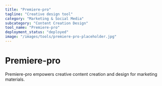 ```yaml
---
title: "Premiere-pro"
tagline: "Creative design tool"
category: "Marketing & Social Media"
subcategory: "Content Creation Design"
tool_name: "Premiere-pro"
deployment_status: "deployed"
image: "/images/tools/premiere-pro-placeholder.jpg"
---
```


# Premiere-pro

Premiere-pro empowers creative content creation and design for marketing materials.
